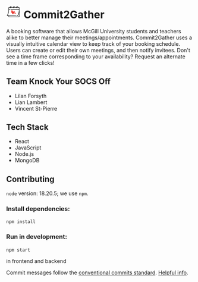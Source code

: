 
# <img src="./frontend/public/assets/shortlogo.png" alt="Logo" height="auto" width="40px" style="margin: none; padding: none"> Commit2Gather
A booking software that allows McGill University students and teachers alike to better manage their meetings/appointments. Commit2Gather uses a visually intuitive calendar view to keep track of your booking schedule. Users can create or edit their own meetings, and then notify invitees. Don't see a time frame corresponding to your availability? Request an alternate time in a few clicks! 

## Team Knock Your SOCS Off
- Lilan Forsyth
- Lian Lambert
- Vincent St-Pierre

## Tech Stack
- React
- JavaScript
- Node.js
- MongoDB 

## Contributing

`node` version: 18.20.5; we use `npm`.

### Install dependencies:
```
npm install
```

### Run in development:
```
npm start
```
in frontend and backend

Commit messages follow the [conventional commits standard](https://www.conventionalcommits.org/en/v1.0.0/). [Helpful info](https://gist.github.com/qoomon/5dfcdf8eec66a051ecd85625518cfd13).